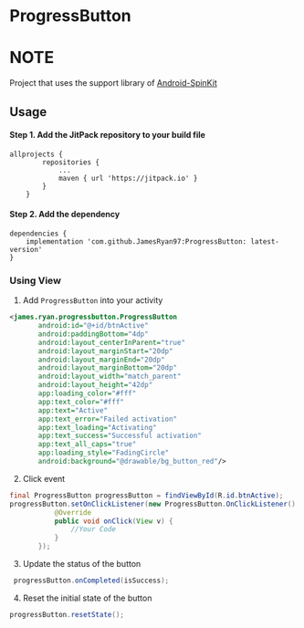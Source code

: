 # ProgressButton

# NOTE
Project that uses the support library of [Android-SpinKit](https://github.com/ybq/Android-SpinKit)

## Usage

#### Step 1. Add the JitPack repository to your build file

```
allprojects {
		repositories {
			...
			maven { url 'https://jitpack.io' }
		}
	}
```

#### Step 2. Add the dependency
```
dependencies {
    implementation 'com.github.JamesRyan97:ProgressButton: latest-version'
}
```


### Using View
1. Add `ProgressButton` into your activity
 ```xml
 <james.ryan.progressbutton.ProgressButton
        android:id="@+id/btnActive"
        android:paddingBottom="4dp"
        android:layout_centerInParent="true"
        android:layout_marginStart="20dp"
        android:layout_marginEnd="20dp"
        android:layout_marginBottom="20dp"
        android:layout_width="match_parent"
        android:layout_height="42dp"
        app:loading_color="#fff"
        app:text_color="#fff"
        app:text="Active"
        app:text_error="Failed activation"
        app:text_loading="Activating"
        app:text_success="Successful activation"
        app:text_all_caps="true"
        app:loading_style="FadingCircle"
        android:background="@drawable/bg_button_red"/>
 ```
 
 2. Click event
 ```java
 final ProgressButton progressButton = findViewById(R.id.btnActive);
 progressButton.setOnClickListener(new ProgressButton.OnClickListener() {
            @Override
            public void onClick(View v) {
                //Your Code
            }
        });
```
3. Update the status of the button
```java
 progressButton.onCompleted(isSuccess);
 ```
 
 4. Reset the initial state of the button
 ```java
 progressButton.resetState();
 ```
	
	
 
 
